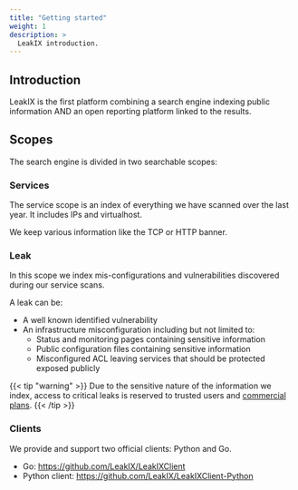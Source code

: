 ```yaml
---
title: "Getting started"
weight: 1
description: >
  LeakIX introduction.
---
```



## Introduction

LeakIX is the first platform combining a search engine indexing public information AND an open reporting platform linked to the results.

## Scopes

The search engine is divided in two searchable scopes:

### Services

The service scope is an index of everything we have scanned over the last year. It includes IPs and virtualhost.

We keep various information like the TCP or HTTP banner.

### Leak

In this scope we index mis-configurations and vulnerabilities discovered during our service scans.

A leak can be:

- A well known identified vulnerability
- An infrastructure misconfiguration including but not limited to:
  - Status and monitoring pages containing sensitive information
  - Public configuration files containing sensitive information
  - Misconfigured ACL leaving services that should be protected exposed publicly

{{< tip "warning" >}}
Due to the sensitive nature of the information we index, access to critical leaks is reserved to trusted users and [commercial plans](https://leakix.net/plans).
{{< /tip >}}

### Clients

We provide and support two official clients: Python and Go.
- Go: https://github.com/LeakIX/LeakIXClient
- Python client: https://github.com/LeakIX/LeakIXClient-Python
